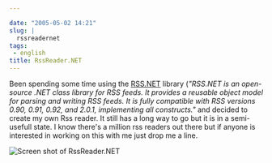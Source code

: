 ```yaml
---

date: "2005-05-02 14:21"
slug: |
  rssreadernet
tags:
 - english
title: RssReader.NET
---
```


Been spending some time using the [RSS.NET](http://www.rssdotnet.com/)
library (*\"RSS.NET is an open-source .NET class library for RSS feeds.
It provides a reusable object model for parsing and writing RSS feeds.
It is fully compatible with RSS versions 0.90, 0.91, 0.92, and 2.0.1,
implementing all constructs.\"* and decided to create my own Rss reader.
It still has a long way to go but it is in a semi-usefull state. I know
there's a million rss readers out there but if anyone is interested in
working on this with me just drop me a line.

![Screen shot of
RssReader.NET](http://photos11.flickr.com/11971609_517ad98893.jpg)
